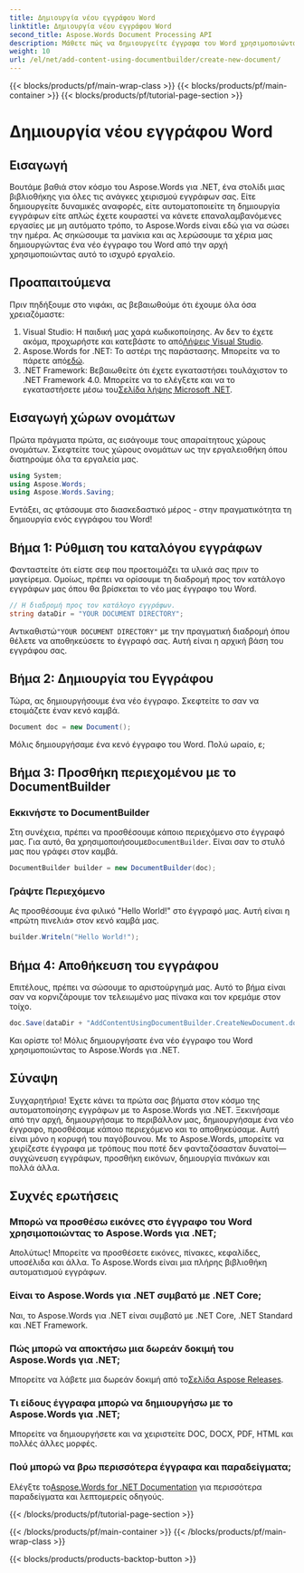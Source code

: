 ```yaml
---
title: Δημιουργία νέου εγγράφου Word
linktitle: Δημιουργία νέου εγγράφου Word
second_title: Aspose.Words Document Processing API
description: Μάθετε πώς να δημιουργείτε έγγραφα του Word χρησιμοποιώντας το Aspose.Words για .NET. Αυτός ο οδηγός βήμα προς βήμα θα σας καθοδηγήσει στη διαδικασία, κάνοντας εύκολη την αυτοματοποίηση εγγράφων.
weight: 10
url: /el/net/add-content-using-documentbuilder/create-new-document/
---
```


{{< blocks/products/pf/main-wrap-class >}}
{{< blocks/products/pf/main-container >}}
{{< blocks/products/pf/tutorial-page-section >}}

# Δημιουργία νέου εγγράφου Word

## Εισαγωγή
Βουτάμε βαθιά στον κόσμο του Aspose.Words για .NET, ένα στολίδι μιας βιβλιοθήκης για όλες τις ανάγκες χειρισμού εγγράφων σας. Είτε δημιουργείτε δυναμικές αναφορές, είτε αυτοματοποιείτε τη δημιουργία εγγράφων είτε απλώς έχετε κουραστεί να κάνετε επαναλαμβανόμενες εργασίες με μη αυτόματο τρόπο, το Aspose.Words είναι εδώ για να σώσει την ημέρα. Ας σηκώσουμε τα μανίκια και ας λερώσουμε τα χέρια μας δημιουργώντας ένα νέο έγγραφο του Word από την αρχή χρησιμοποιώντας αυτό το ισχυρό εργαλείο.

## Προαπαιτούμενα

Πριν πηδήξουμε στο νιφάκι, ας βεβαιωθούμε ότι έχουμε όλα όσα χρειαζόμαστε:

1.  Visual Studio: Η παιδική μας χαρά κωδικοποίησης. Αν δεν το έχετε ακόμα, προχωρήστε και κατεβάστε το από[Λήψεις Visual Studio](https://visualstudio.microsoft.com/downloads/).
2.  Aspose.Words for .NET: Το αστέρι της παράστασης. Μπορείτε να το πάρετε από[εδώ](https://releases.aspose.com/words/net/).
3.  .NET Framework: Βεβαιωθείτε ότι έχετε εγκαταστήσει τουλάχιστον το .NET Framework 4.0. Μπορείτε να το ελέγξετε και να το εγκαταστήσετε μέσω του[Σελίδα λήψης Microsoft .NET](https://dotnet.microsoft.com/download/dotnet-framework).

## Εισαγωγή χώρων ονομάτων

Πρώτα πράγματα πρώτα, ας εισάγουμε τους απαραίτητους χώρους ονομάτων. Σκεφτείτε τους χώρους ονομάτων ως την εργαλειοθήκη όπου διατηρούμε όλα τα εργαλεία μας.

```csharp
using System;
using Aspose.Words;
using Aspose.Words.Saving;
```

Εντάξει, ας φτάσουμε στο διασκεδαστικό μέρος - στην πραγματικότητα τη δημιουργία ενός εγγράφου του Word!

## Βήμα 1: Ρύθμιση του καταλόγου εγγράφων

Φανταστείτε ότι είστε σεφ που προετοιμάζει τα υλικά σας πριν το μαγείρεμα. Ομοίως, πρέπει να ορίσουμε τη διαδρομή προς τον κατάλογο εγγράφων μας όπου θα βρίσκεται το νέο μας έγγραφο του Word.

```csharp
// Η διαδρομή προς τον κατάλογο εγγράφων.
string dataDir = "YOUR DOCUMENT DIRECTORY";
```

 Αντικαθιστώ`"YOUR DOCUMENT DIRECTORY"` με την πραγματική διαδρομή όπου θέλετε να αποθηκεύσετε το έγγραφό σας. Αυτή είναι η αρχική βάση του εγγράφου σας.

## Βήμα 2: Δημιουργία του Εγγράφου

Τώρα, ας δημιουργήσουμε ένα νέο έγγραφο. Σκεφτείτε το σαν να ετοιμάζετε έναν κενό καμβά.

```csharp
Document doc = new Document();
```

Μόλις δημιουργήσαμε ένα κενό έγγραφο του Word. Πολύ ωραίο, ε;

## Βήμα 3: Προσθήκη περιεχομένου με το DocumentBuilder

### Εκκινήστε το DocumentBuilder

 Στη συνέχεια, πρέπει να προσθέσουμε κάποιο περιεχόμενο στο έγγραφό μας. Για αυτό, θα χρησιμοποιήσουμε`DocumentBuilder`. Είναι σαν το στυλό μας που γράφει στον καμβά.

```csharp
DocumentBuilder builder = new DocumentBuilder(doc);
```

### Γράψτε Περιεχόμενο

Ας προσθέσουμε ένα φιλικό "Hello World!" στο έγγραφό μας. Αυτή είναι η «πρώτη πινελιά» στον κενό καμβά μας.

```csharp
builder.Writeln("Hello World!");
```

## Βήμα 4: Αποθήκευση του εγγράφου

Επιτέλους, πρέπει να σώσουμε το αριστούργημά μας. Αυτό το βήμα είναι σαν να κορνιζάρουμε τον τελειωμένο μας πίνακα και τον κρεμάμε στον τοίχο.

```csharp
doc.Save(dataDir + "AddContentUsingDocumentBuilder.CreateNewDocument.docx");
```

Και ορίστε το! Μόλις δημιουργήσατε ένα νέο έγγραφο του Word χρησιμοποιώντας το Aspose.Words για .NET.

## Σύναψη

Συγχαρητήρια! Έχετε κάνει τα πρώτα σας βήματα στον κόσμο της αυτοματοποίησης εγγράφων με το Aspose.Words για .NET. Ξεκινήσαμε από την αρχή, δημιουργήσαμε το περιβάλλον μας, δημιουργήσαμε ένα νέο έγγραφο, προσθέσαμε κάποιο περιεχόμενο και το αποθηκεύσαμε. Αυτή είναι μόνο η κορυφή του παγόβουνου. Με το Aspose.Words, μπορείτε να χειρίζεστε έγγραφα με τρόπους που ποτέ δεν φανταζόσασταν δυνατοί—συγχώνευση εγγράφων, προσθήκη εικόνων, δημιουργία πινάκων και πολλά άλλα.

## Συχνές ερωτήσεις

### Μπορώ να προσθέσω εικόνες στο έγγραφο του Word χρησιμοποιώντας το Aspose.Words για .NET;

Απολύτως! Μπορείτε να προσθέσετε εικόνες, πίνακες, κεφαλίδες, υποσέλιδα και άλλα. Το Aspose.Words είναι μια πλήρης βιβλιοθήκη αυτοματισμού εγγράφων.

### Είναι το Aspose.Words για .NET συμβατό με .NET Core;

Ναι, το Aspose.Words για .NET είναι συμβατό με .NET Core, .NET Standard και .NET Framework.

### Πώς μπορώ να αποκτήσω μια δωρεάν δοκιμή του Aspose.Words για .NET;

 Μπορείτε να λάβετε μια δωρεάν δοκιμή από το[Σελίδα Aspose Releases](https://releases.aspose.com/).

### Τι είδους έγγραφα μπορώ να δημιουργήσω με το Aspose.Words για .NET;

Μπορείτε να δημιουργήσετε και να χειριστείτε DOC, DOCX, PDF, HTML και πολλές άλλες μορφές.

### Πού μπορώ να βρω περισσότερα έγγραφα και παραδείγματα;

 Ελέγξτε το[Aspose.Words for .NET Documentation](https://reference.aspose.com/words/net/) για περισσότερα παραδείγματα και λεπτομερείς οδηγούς.

{{< /blocks/products/pf/tutorial-page-section >}}

{{< /blocks/products/pf/main-container >}}
{{< /blocks/products/pf/main-wrap-class >}}

{{< blocks/products/products-backtop-button >}}
